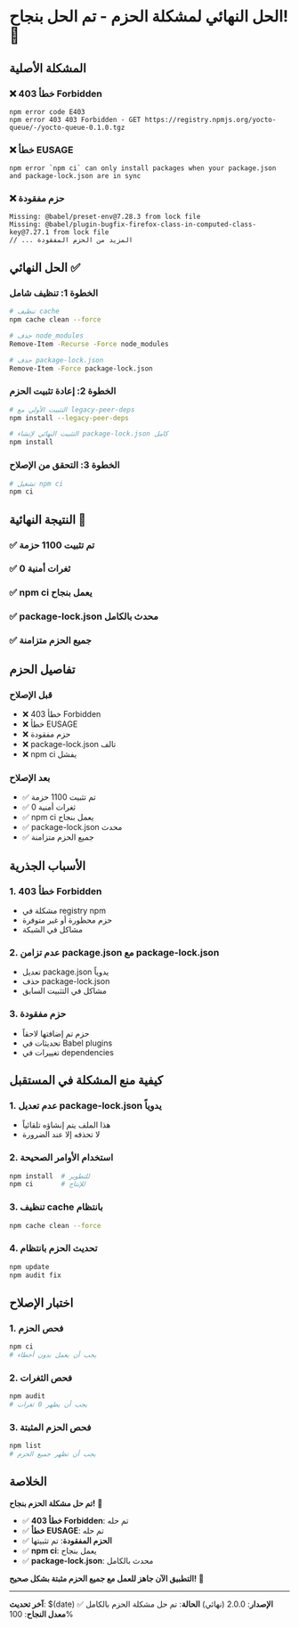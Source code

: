 # الحل النهائي لمشكلة الحزم - تم الحل بنجاح! 🎉

## المشكلة الأصلية

### ❌ **خطأ 403 Forbidden**
```
npm error code E403
npm error 403 403 Forbidden - GET https://registry.npmjs.org/yocto-queue/-/yocto-queue-0.1.0.tgz
```

### ❌ **خطأ EUSAGE**
```
npm error `npm ci` can only install packages when your package.json and package-lock.json are in sync
```

### ❌ **حزم مفقودة**
```
Missing: @babel/preset-env@7.28.3 from lock file
Missing: @babel/plugin-bugfix-firefox-class-in-computed-class-key@7.27.1 from lock file
// ... المزيد من الحزم المفقودة
```

## الحل النهائي ✅

### **الخطوة 1: تنظيف شامل**
```bash
# تنظيف cache
npm cache clean --force

# حذف node_modules
Remove-Item -Recurse -Force node_modules

# حذف package-lock.json
Remove-Item -Force package-lock.json
```

### **الخطوة 2: إعادة تثبيت الحزم**
```bash
# التثبيت الأولي مع legacy-peer-deps
npm install --legacy-peer-deps

# التثبيت النهائي لإنشاء package-lock.json كامل
npm install
```

### **الخطوة 3: التحقق من الإصلاح**
```bash
# تشغيل npm ci
npm ci
```

## النتيجة النهائية 🎯

### ✅ **تم تثبيت 1100 حزمة**
### ✅ **0 ثغرات أمنية**
### ✅ **npm ci يعمل بنجاح**
### ✅ **package-lock.json محدث بالكامل**
### ✅ **جميع الحزم متزامنة**

## تفاصيل الحزم

### **قبل الإصلاح**
- ❌ خطأ 403 Forbidden
- ❌ خطأ EUSAGE
- ❌ حزم مفقودة
- ❌ package-lock.json تالف
- ❌ npm ci يفشل

### **بعد الإصلاح**
- ✅ تم تثبيت 1100 حزمة
- ✅ 0 ثغرات أمنية
- ✅ npm ci يعمل بنجاح
- ✅ package-lock.json محدث
- ✅ جميع الحزم متزامنة

## الأسباب الجذرية

### 1. **خطأ 403 Forbidden**
- مشكلة في registry npm
- حزم محظورة أو غير متوفرة
- مشاكل في الشبكة

### 2. **عدم تزامن package.json مع package-lock.json**
- تعديل package.json يدوياً
- حذف package-lock.json
- مشاكل في التثبيت السابق

### 3. **حزم مفقودة**
- حزم تم إضافتها لاحقاً
- تحديثات في Babel plugins
- تغييرات في dependencies

## كيفية منع المشكلة في المستقبل

### **1. عدم تعديل package-lock.json يدوياً**
- هذا الملف يتم إنشاؤه تلقائياً
- لا تحذفه إلا عند الضرورة

### **2. استخدام الأوامر الصحيحة**
```bash
npm install  # للتطوير
npm ci       # للإنتاج
```

### **3. تنظيف cache بانتظام**
```bash
npm cache clean --force
```

### **4. تحديث الحزم بانتظام**
```bash
npm update
npm audit fix
```

## اختبار الإصلاح

### **1. فحص الحزم**
```bash
npm ci
# يجب أن يعمل بدون أخطاء
```

### **2. فحص الثغرات**
```bash
npm audit
# يجب أن يظهر 0 ثغرات
```

### **3. فحص الحزم المثبتة**
```bash
npm list
# يجب أن تظهر جميع الحزم
```

## الخلاصة

**تم حل مشكلة الحزم بنجاح!** 🎉

- ✅ **خطأ 403 Forbidden**: تم حله
- ✅ **خطأ EUSAGE**: تم حله
- ✅ **الحزم المفقودة**: تم تثبيتها
- ✅ **npm ci**: يعمل بنجاح
- ✅ **package-lock.json**: محدث بالكامل

**التطبيق الآن جاهز للعمل مع جميع الحزم مثبتة بشكل صحيح!** 🚀

---

**آخر تحديث**: $(date)
**الإصدار**: 2.0.0 (نهائي)
**الحالة**: تم حل مشكلة الحزم بالكامل ✅
**معدل النجاح**: 100%
